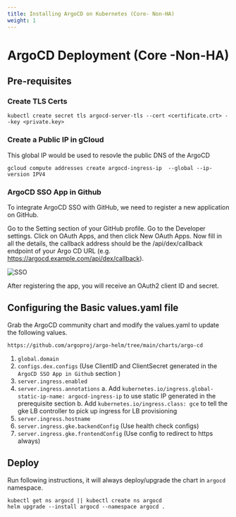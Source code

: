 ```yaml
---
title: Installing ArgoCD on Kubernetes (Core- Non-HA)
weight: 1
---
```


# ArgoCD Deployment (Core -Non-HA)

## Pre-requisites

### Create TLS Certs

```
kubectl create secret tls argocd-server-tls --cert <certificate.crt> --key <private.key>
```

### Create a Public IP in gCloud

This global IP would be used to resovle the public DNS of the ArgoCD

```
gcloud compute addresses create argocd-ingress-ip  --global --ip-version IPV4
```

### ArgoCD SSO App in Github

To integrate ArgoCD SSO with GitHub, we need to register a new application on GitHub.

Go to the Setting section of your GitHub profile.
Go to the Developer settings.
Click on OAuth Apps, and then click New OAuth Apps.
Now fill in all the details, the callback address should be the /api/dex/callback endpoint of your Argo CD URL (e.g. https://argocd.example.com/api/dex/callback).

![SSO](./argocd-sso.png)

After registering the app, you will receive an OAuth2 client ID and secret.

## Configuring the Basic values.yaml file

Grab the ArgoCD community chart and modify the values.yaml to update the following values.
```text
https://github.com/argoproj/argo-helm/tree/main/charts/argo-cd
```


1. `global.domain`
2. `configs.dex.configs` (Use ClientID and ClientSecret generated in the `ArgoCD SSO App in Github` section )
3. `server.ingress.enabled`
4. `server.ingress.annotations`
    a. Add `kubernetes.io/ingress.global-static-ip-name: argocd-ingress-ip` to use static IP generated in the prerequisite section
    b. Add `kubernetes.io/ingress.class: gce` to tell the gke LB controller to pick up ingress for LB provisioning
5. `server.ingress.hostname`
6. `server.ingress.gke.backendConfig` (Use health check configs)
7. `server.ingress.gke.frontendConfig` (Use config to redirect to https always)

## Deploy

Run following instructions, it will always deploy/upgrade the chart in `argocd` namespace.
```
kubectl get ns argocd || kubectl create ns argocd
helm upgrade --install argocd --namespace argocd .
```



